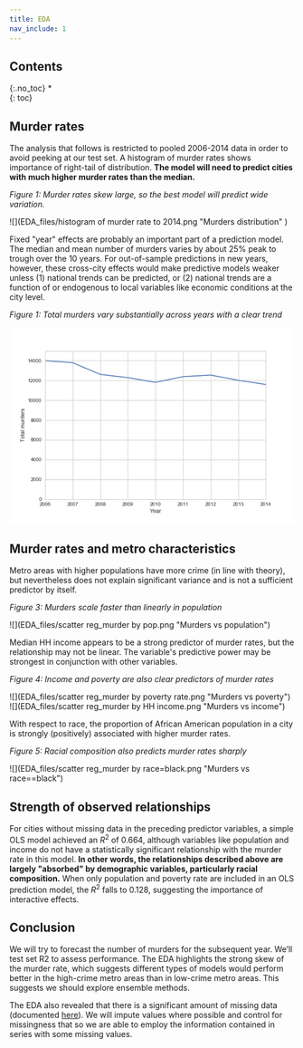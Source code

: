 ```yaml
---
title: EDA
nav_include: 1
---
```


## Contents
{:.no_toc}
*  
{: toc}

## Murder rates
The analysis that follows is restricted to pooled 2006-2014 data in order to avoid peeking at our test set.
A histogram of murder rates shows importance of right-tail of distribution.
**The model will need to predict cities with much higher murder rates than the median.**

*Figure 1: Murder rates skew large, so the best model will predict wide variation.*

![](EDA_files/histogram of murder rate to 2014.png "Murders distribution" )

Fixed "year" effects are probably an important part of a prediction model.
The median and mean number of murders varies by about 25% peak to trough over the 10 years.
For out-of-sample predictions in new years, however, these cross-city effects would make predictive models weaker unless 
(1) national trends can be predicted, or 
(2) national trends are a function of or endogenous to local variables like economic conditions at the city level.

*Figure 1: Total murders vary substantially across years with a clear trend*

![](EDA_files/total_murders_y_fixed.png "Murders trend" )

## Murder rates and metro characteristics

Metro areas with higher populations have more crime (in line with theory), but nevertheless does not explain significant variance and is not a sufficient predictor by itself.

*Figure 3: Murders scale faster than linearly in population*

![](EDA_files/scatter reg_murder by pop.png "Murders vs population")

Median HH income appears to be a strong predictor of murder rates, but the relationship may not be linear.
The variable's predictive power may be strongest in conjunction with other variables.

*Figure 4:  Income and poverty are also clear predictors of murder rates*

![](EDA_files/scatter reg_murder by poverty rate.png "Murders vs poverty")
![](EDA_files/scatter reg_murder by HH income.png "Murders vs income")

With respect to race, the proportion of African American population in a city is strongly (positively) associated with higher murder rates.

*Figure 5: Racial composition also predicts murder rates sharply*

![](EDA_files/scatter reg_murder by race=black.png "Murders vs race==black")

## Strength of observed relationships

For cities without missing data in the preceding predictor variables, a simple OLS model achieved an $R^2$ of 0.664, although variables like population and income do not have a statistically significant relationship with the murder rate in this model.
**In other words, the relationships described above are largely "absorbed" by demographic variables, particularly racial composition.**
When only population and poverty rate are included in an OLS prediction model, the $R^2$ falls to 0.128, suggesting the importance of interactive effects.

## Conclusion

We will try to forecast the number of murders for the subsequent year. We’ll test set R2  to assess performance. The EDA highlights the strong skew of the murder rate, which suggests different types of models would perform better in the high-crime metro areas than in low-crime metro areas. This suggests we should explore ensemble methods. 

The EDA also revealed that there is a significant amount of missing data (documented [here](intro.html)). 
We will impute values where possible and control for missingness that so we are able to employ the information contained in series with some missing values. 
